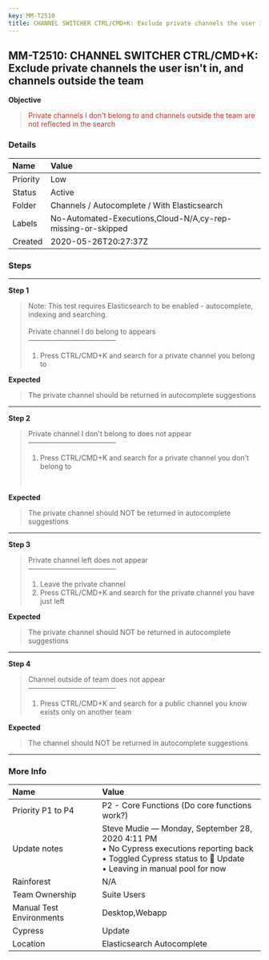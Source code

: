 ```yaml
---
key: MM-T2510
title: CHANNEL SWITCHER CTRL/CMD+K: Exclude private channels the user isn't in, and channels outside the team
---
```


## MM-T2510: CHANNEL SWITCHER CTRL/CMD+K: Exclude private channels the user isn't in, and channels outside the team

**Objective**

> <article><span style="color: rgb(184, 49, 47);">Private channels I don't belong to and channels outside the team are not reflected in the search</span></article>

### Details

| Name     | Value                                                       |
| :------- | :---------------------------------------------------------- |
| Priority | Low                                                         |
| Status   | Active                                                      |
| Folder   | Channels / Autocomplete / With Elasticsearch                |
| Labels   | No-Automated-Executions,Cloud-N/A,cy-rep-missing-or-skipped |
| Created  | 2020-05-26T20:27:37Z                                        |

### Steps

<hr/>

**Step 1**

> <article>Note: This test requires Elasticsearch to be enabled - autocomplete, indexing and searching.<br><br>Private channel I do belong to appears<br>–––––––––––––––––––––––––<ol><li>Press CTRL/CMD+K and search for a private channel you belong to</li></ol></article>

**Expected**

> <article>The private channel should be returned in autocomplete suggestions</article>

<hr/>

**Step 2**

> <article>Private channel I don't belong to does not appear<br>–––––––––––––––––––––––––<ol><li>Press CTRL/CMD+K and search for a private channel you don't belong to</li></ol><br></article>

**Expected**

> <article>The private channel should NOT be returned in autocomplete suggestions</article>

<hr/>

**Step 3**

> <article>Private channel left does not appear<br>–––––––––––––––––––––––––<br><ol><li>Leave the private channel</li><li>Press CTRL/CMD+K and search for the private channel you have just left</li></ol></article>

**Expected**

> <article>The private channel should NOT be returned in autocomplete suggestions</article>

<hr/>

**Step 4**

> <article>Channel outside of team does not appear<br>–––––––––––––––––––––––––<br><ol><li>Press CTRL/CMD+K and search for a public channel you know exists only on another team</li></ol></article>

**Expected**

> <article>The channel should NOT be returned in autocomplete suggestions</article>

<hr/>

### More Info

| Name                     | Value                                                                                                                                                                        |
| :----------------------- | :--------------------------------------------------------------------------------------------------------------------------------------------------------------------------- |
| Priority P1 to P4        | P2 - Core Functions (Do core functions work?)                                                                                                                                |
| Update notes             | Steve Mudie — Monday, September 28, 2020 4:11 PM<br />• No Cypress executions reporting back<br />• Toggled Cypress status to 🔧 Update<br />• Leaving in manual pool for now |
| Rainforest               | N/A                                                                                                                                                                          |
| Team Ownership           | Suite Users                                                                                                                                                                  |
| Manual Test Environments | Desktop,Webapp                                                                                                                                                               |
| Cypress                  | Update                                                                                                                                                                       |
| Location                 | Elasticsearch Autocomplete                                                                                                                                                   |
